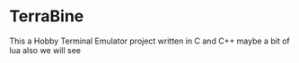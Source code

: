 # TerraBine
This a Hobby Terminal Emulator project written in C and C++ maybe a bit of lua also we will see
